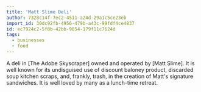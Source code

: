 ```yaml
---
title: 'Matt Slime Deli'
author: 7328c14f-7ec2-4511-a24d-29a1c5ce23eb
import_id: 30dc92fb-4956-479b-a43c-99fdf4ce4837
id: ec7924c2-5f8b-42bb-9854-179f11c7624d
tags:
  - businesses
  - food
---
```

A deli in [The Adobe Skyscraper] owned and operated by [Matt Slime]. It is well known for its undisguised use of discount baloney product, discarded soup kitchen scraps, and, frankly, trash, in the creation of Matt's signature sandwiches. It is well loved by many as a lunch-time retreat.